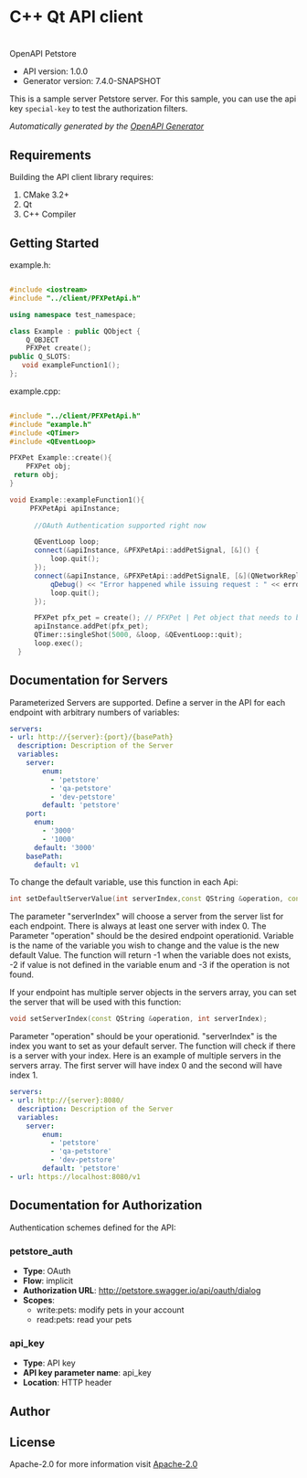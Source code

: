 # C++ Qt API client

# 

OpenAPI Petstore

- API version: 1.0.0
- Generator version: 7.4.0-SNAPSHOT

This is a sample server Petstore server. For this sample, you can use the api key `special-key` to test the authorization filters.


*Automatically generated by the [OpenAPI Generator](https://openapi-generator.tech)*


## Requirements

Building the API client library requires:

1. CMake 3.2+
2. Qt
3. C++ Compiler

## Getting Started

example.h:
```c++

#include <iostream>
#include "../client/PFXPetApi.h"

using namespace test_namespace;

class Example : public QObject {
    Q_OBJECT
    PFXPet create();
public Q_SLOTS:
   void exampleFunction1();
};

```

example.cpp:
```c++

#include "../client/PFXPetApi.h"
#include "example.h"
#include <QTimer>
#include <QEventLoop>

PFXPet Example::create(){
    PFXPet obj;
 return obj;
}

void Example::exampleFunction1(){
     PFXPetApi apiInstance;
     
      //OAuth Authentication supported right now

      QEventLoop loop;
      connect(&apiInstance, &PFXPetApi::addPetSignal, [&]() {
          loop.quit();
      });
      connect(&apiInstance, &PFXPetApi::addPetSignalE, [&](QNetworkReply::NetworkError, QString error_str) {
          qDebug() << "Error happened while issuing request : " << error_str;
          loop.quit();
      });

      PFXPet pfx_pet = create(); // PFXPet | Pet object that needs to be added to the store
      apiInstance.addPet(pfx_pet);
      QTimer::singleShot(5000, &loop, &QEventLoop::quit);
      loop.exec();
  }

```

## Documentation for Servers

Parameterized Servers are supported. Define a server in the API for each endpoint with arbitrary numbers of variables:

```yaml
servers:
- url: http://{server}:{port}/{basePath}
  description: Description of the Server
  variables:
    server:
        enum:
          - 'petstore'
          - 'qa-petstore'
          - 'dev-petstore'
        default: 'petstore'
    port:
      enum:
        - '3000'
        - '1000'
      default: '3000'
    basePath:
      default: v1
```
To change the default variable, use this function in each Api:
```c++
int setDefaultServerValue(int serverIndex,const QString &operation, const QString &variable,const QString &val);
```
The parameter "serverIndex" will choose a server from the server list for each endpoint. There is always at least one server with index 0. The Parameter "operation" should be the desired endpoint operationid.
Variable is the name of the variable you wish to change and the value is the new default Value.
The function will return -1 when the variable does not exists, -2 if value is not defined in the variable enum and -3 if the operation is not found.

If your endpoint has multiple server objects in the servers array, you can set the server that will be used with this function:
```c++
void setServerIndex(const QString &operation, int serverIndex);
```
Parameter "operation" should be your operationid. "serverIndex" is the index you want to set as your default server. The function will check if there is a server with your index.
Here is an example of multiple servers in the servers array. The first server will have index 0 and the second will have index 1.
```yaml
servers:
- url: http://{server}:8080/
  description: Description of the Server
  variables:
    server:
        enum:
          - 'petstore'
          - 'qa-petstore'
          - 'dev-petstore'
        default: 'petstore'
- url: https://localhost:8080/v1
```

## Documentation for Authorization

Authentication schemes defined for the API:
### petstore_auth


- **Type**: OAuth
- **Flow**: implicit
- **Authorization URL**: http://petstore.swagger.io/api/oauth/dialog
- **Scopes**: 
  - write:pets: modify pets in your account
  - read:pets: read your pets

### api_key


- **Type**: API key
- **API key parameter name**: api_key
- **Location**: HTTP header


## Author




## License

Apache-2.0 for more information visit [Apache-2.0](https://www.apache.org/licenses/LICENSE-2.0.html)